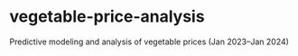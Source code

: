 # vegetable-price-analysis
Predictive modeling and analysis of vegetable prices (Jan 2023–Jan 2024)
